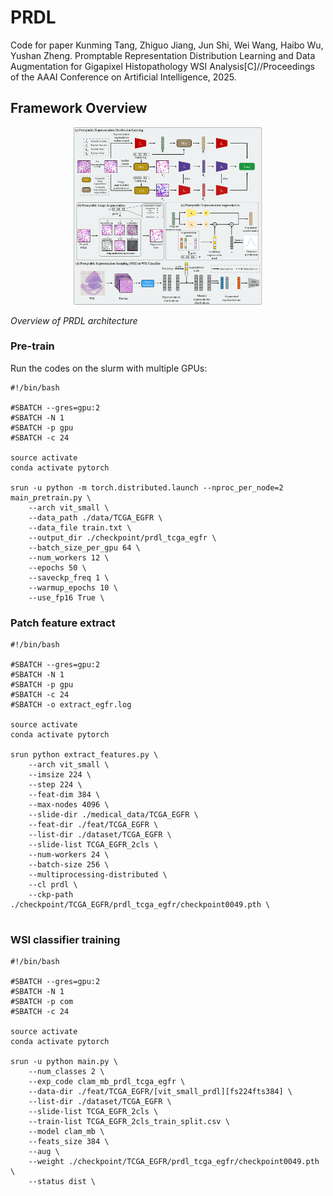 # PRDL
Code for paper 
Kunming Tang, Zhiguo Jiang, Jun Shi, Wei Wang, Haibo Wu, Yushan Zheng. Promptable Representation Distribution Learning and Data Augmentation for Gigapixel Histopathology WSI Analysis[C]//Proceedings of the AAAI Conference on Artificial Intelligence, 2025.

## Framework Overview

<p align="center">
    <img src="images/method.png" width="60%"> <br>

  *Overview of PRDL architecture*

</p>


### Pre-train

Run the codes on the slurm with multiple GPUs:
```
#!/bin/bash

#SBATCH --gres=gpu:2
#SBATCH -N 1
#SBATCH -p gpu
#SBATCH -c 24

source activate
conda activate pytorch

srun -u python -m torch.distributed.launch --nproc_per_node=2 main_pretrain.py \
    --arch vit_small \
    --data_path ./data/TCGA_EGFR \
    --data_file train.txt \
    --output_dir ./checkpoint/prdl_tcga_egfr \
    --batch_size_per_gpu 64 \
    --num_workers 12 \
    --epochs 50 \
    --saveckp_freq 1 \
    --warmup_epochs 10 \
    --use_fp16 True \
```

### Patch feature extract
```
#!/bin/bash

#SBATCH --gres=gpu:2
#SBATCH -N 1
#SBATCH -p gpu
#SBATCH -c 24
#SBATCH -o extract_egfr.log

source activate
conda activate pytorch

srun python extract_features.py \
    --arch vit_small \
    --imsize 224 \
    --step 224 \
    --feat-dim 384 \
    --max-nodes 4096 \
    --slide-dir ./medical_data/TCGA_EGFR \
    --feat-dir ./feat/TCGA_EGFR \
    --list-dir ./dataset/TCGA_EGFR \
    --slide-list TCGA_EGFR_2cls \
    --num-workers 24 \
    --batch-size 256 \
    --multiprocessing-distributed \
    --cl prdl \
    --ckp-path ./checkpoint/TCGA_EGFR/prdl_tcga_egfr/checkpoint0049.pth \
    
```

### WSI classifier training
```
#!/bin/bash

#SBATCH --gres=gpu:2
#SBATCH -N 1
#SBATCH -p com
#SBATCH -c 24

source activate
conda activate pytorch

srun -u python main.py \
    --num_classes 2 \
    --exp_code clam_mb_prdl_tcga_egfr \
    --data-dir ./feat/TCGA_EGFR/[vit_small_prdl][fs224fts384] \
    --list-dir ./dataset/TCGA_EGFR \
    --slide-list TCGA_EGFR_2cls \
    --train-list TCGA_EGFR_2cls_train_split.csv \
    --model clam_mb \
    --feats_size 384 \
    --aug \ 
    --weight ./checkpoint/TCGA_EGFR/prdl_tcga_egfr/checkpoint0049.pth \
    --status dist \
```

